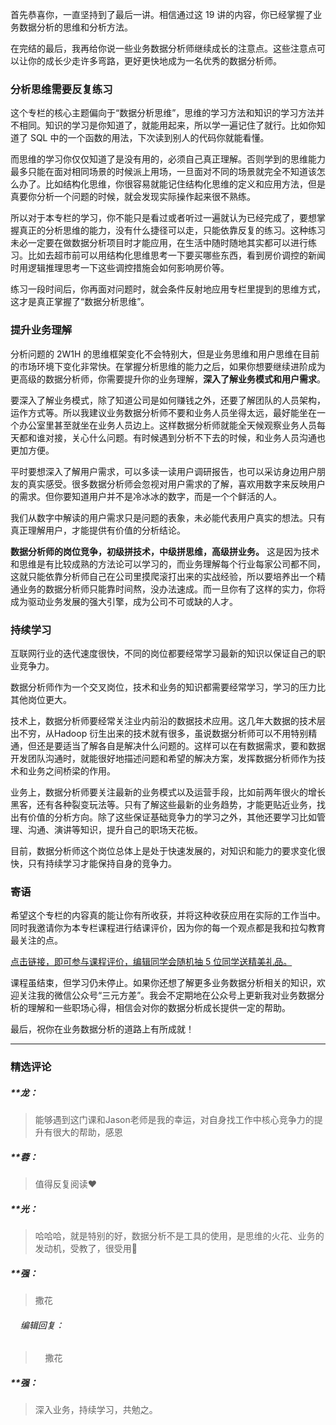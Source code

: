 <p data-nodeid="71597">首先恭喜你，一直坚持到了最后一讲。相信通过这 19 讲的内容，你已经掌握了业务数据分析的思维和分析方法。</p>
<p data-nodeid="71598">在完结的最后，我再给你说一些业务数据分析师继续成长的注意点。这些注意点可以让你的成长少走许多弯路，更好更快地成为一名优秀的数据分析师。</p>
<h3 data-nodeid="71599">分析思维需要反复练习</h3>
<p data-nodeid="71600">这个专栏的核心主题偏向于“数据分析思维”，思维的学习方法和知识的学习方法并不相同。知识的学习是你知道了，就能用起来，所以学一遍记住了就行。比如你知道了 SQL 中的一个函数的用法，下次读到别人的代码你就能看懂。</p>
<p data-nodeid="71601">而思维的学习你仅仅知道了是没有用的，必须自己真正理解。否则学到的思维能力最多只能在面对相同场景的时候派上用场，一旦面对不同的场景就完全不知道该怎么办了。比如结构化思维，你很容易就能记住结构化思维的定义和应用方法，但是真要你分析一个问题的时候，就会发现实际操作起来很不熟练。</p>
<p data-nodeid="71602">所以对于本专栏的学习，你不能只是看过或者听过一遍就认为已经完成了，要想掌握真正的分析思维的能力，没有什么捷径可以走，只能依靠反复的练习。这种练习未必一定要在做数据分析项目时才能应用，在生活中随时随地其实都可以进行练习。比如去超市前可以用结构化思维思考一下要买哪些东西，看到房价调控的新闻时用逻辑推理思考一下这些调控措施会如何影响房价等。</p>
<p data-nodeid="71603">练习一段时间后，你再面对问题时，就会条件反射地应用专栏里提到的思维方式，这才是真正掌握了“数据分析思维”。</p>
<h3 data-nodeid="71604">提升业务理解</h3>
<p data-nodeid="71605">分析问题的 2W1H 的思维框架变化不会特别大，但是业务思维和用户思维在目前的市场环境下变化非常快。在掌握分析思维的能力之后，如果你想要继续进阶成为更高级的数据分析师，你需要提升你的业务理解，<strong data-nodeid="71635">深入了解业务模式和用户需求</strong>。</p>
<p data-nodeid="71606">要深入了解业务模式，除了知道公司是如何赚钱之外，还要了解团队的人员架构，运作方式等。所以我建议业务数据分析师不要和业务人员坐得太远，最好能坐在一个办公室里甚至就坐在业务人员边上。这样数据分析师就能全天候观察业务人员每天都和谁对接，关心什么问题。有时候遇到分析不下去的时候，和业务人员沟通也更加方便。</p>
<p data-nodeid="71607">平时要想深入了解用户需求，可以多读一读用户调研报告，也可以采访身边用户朋友的真实感受。很多数据分析师会忽视对用户需求的了解，喜欢用数字来反映用户的需求。但你要知道用户并不是冷冰冰的数字，而是一个个鲜活的人。</p>
<p data-nodeid="71608">我们从数字中解读的用户需求只是问题的表象，未必能代表用户真实的想法。只有真正理解用户，才能提供有价值的分析结论。</p>
<p data-nodeid="71892" class="te-preview-highlight"><strong data-nodeid="71897">数据分析师的岗位竞争，初级拼技术，中级拼思维，高级拼业务。</strong> 这是因为技术和思维是有比较成熟的方法论可以学习的，而业务理解每个行业每家公司都不同，这就只能依靠分析师自己在公司里摸爬滚打出来的实战经验，所以要培养出一个精通业务的数据分析师只能靠时间熬，没办法速成。而一旦你有了这样的实力，你将成为驱动业务发展的强大引擎，成为公司不可或缺的人才。</p>

<h3 data-nodeid="71610">持续学习</h3>
<p data-nodeid="71611">互联网行业的迭代速度很快，不同的岗位都要经常学习最新的知识以保证自己的职业竞争力。</p>
<p data-nodeid="71612">数据分析师作为一个交叉岗位，技术和业务的知识都需要经常学习，学习的压力比其他岗位更大。</p>
<p data-nodeid="71613">技术上，数据分析师要经常关注业内前沿的数据技术应用。这几年大数据的技术层出不穷，从Hadoop 衍生出来的技术就有很多，虽说数据分析师可以不用特别精通，但还是要适当了解各自是解决什么问题的。这样可以在有数据需求，要和数据开发团队沟通时，就能很好地描述问题和希望的解决方案，发挥数据分析师作为技术和业务之间桥梁的作用。</p>
<p data-nodeid="71614">业务上，数据分析师要关注最新的业务模式以及运营手段，比如前两年很火的增长黑客，还有各种裂变玩法等。只有了解这些最新的业务趋势，才能更贴近业务，找出有价值的分析方向。除了这些保证基础竞争力的学习之外，其他还要学习比如管理、沟通、演讲等知识，提升自己的职场天花板。</p>
<p data-nodeid="71615">目前，数据分析师这个岗位总体上是处于快速发展的，对知识和能力的要求变化很快，只有持续学习才能保持自身的竞争力。</p>
<h3 data-nodeid="71616">寄语</h3>
<p data-nodeid="71617">希望这个专栏的内容真的能让你有所收获，并将这种收获应用在实际的工作当中。同时我邀请你为本专栏课程进行结课评价，因为你的每一个观点都是我和拉勾教育最关注的点。</p>
<p data-nodeid="71618"><a href="https://wj.qq.com/s2/7941254/a362/" data-nodeid="71653">点击链接，即可参与课程评价，编辑同学会随机抽 5 位同学送精美礼品。</a></p>
<p data-nodeid="71619">课程虽结束，但学习仍未停止。如果你还想了解更多业务数据分析相关的知识，欢迎关注我的微信公众号“三元方差”。我会不定期地在公众号上更新我对业务数据分析的理解和一些职场心得，相信会对你的数据分析成长提供一定的帮助。</p>
<p data-nodeid="71620">最后，祝你在业务数据分析的道路上有所成就！</p>

---

### 精选评论

##### **龙：
> 能够遇到这门课和Jason老师是我的幸运，对自身找工作中核心竞争力的提升有很大的帮助，感恩

##### **蓉：
> 值得反复阅读❤️

##### **光：
> 哈哈哈，就是特别的好，数据分析不是工具的使用，是思维的火花、业务的发动机，受教了，很受用🙏

##### **强：
> 撒花

 ###### &nbsp;&nbsp;&nbsp; 编辑回复：
> &nbsp;&nbsp;&nbsp; 撒花

##### **强：
> 深入业务，持续学习，共勉之。


